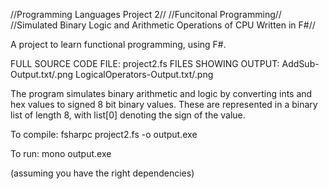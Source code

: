 //Programming Languages Project 2//
//Funcitonal Programming//
//Simulated Binary Logic and Arithmetic Operations of CPU Written in F#//

A project to learn functional programming, using F#.

FULL SOURCE CODE FILE: project2.fs
FILES SHOWING OUTPUT: AddSub-Output.txt/.png LogicalOperators-Output.txt/.png

The program simulates binary arithmetic and logic by converting ints and hex values to signed 8 bit binary values. These are represented in a binary list of length 8, with list[0] denoting the sign of the value.

To compile:
fsharpc project2.fs -o output.exe

To run:
mono output.exe

(assuming you have the right dependencies)
